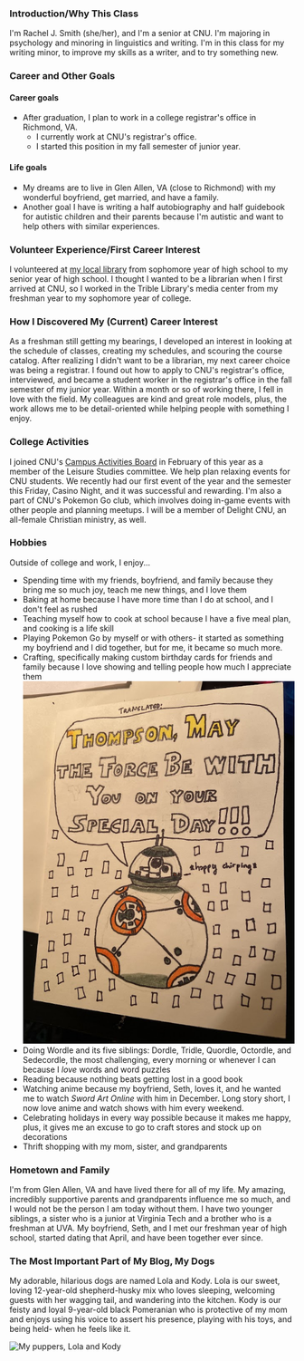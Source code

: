### Introduction/Why This Class  
I'm Rachel J. Smith (she/her), and I'm a senior at CNU. I'm majoring in psychology and minoring in linguistics and writing.   I'm in this class for my writing minor, to improve my skills as a writer, and to try something new.  

### Career and Other Goals
#### Career goals
* After graduation, I plan to work in a college registrar's office in Richmond, VA.  
  * I currently work at CNU's registrar's office.
  * I started this position in my fall semester of junior year.    
#### Life goals
* My dreams are to live in Glen Allen, VA (close to Richmond) with my wonderful boyfriend, get married, and have a family.    
* Another goal I have is writing a half autobiography and half guidebook for autistic children and their parents because I'm autistic and want to help others with similar experiences.

### Volunteer Experience/First Career Interest
I volunteered at [my local library](https://henricolibrary.org/twin-hickory) from sophomore year of high school to my senior year of high school. I thought I wanted to be a librarian when I first arrived at CNU, so I worked in the Trible Library's media center from my freshman year to my sophomore year of college.   

### How I Discovered My (Current) Career Interest  
As a freshman still getting my bearings, I developed an interest in looking at the schedule of classes, creating my schedules, and scouring the course catalog. After realizing I didn't want to be a librarian, my next career choice was being a registrar. I found out how to apply to CNU's registrar's office, interviewed, and became a student worker in the registrar's office in the fall semester of my junior year. Within a month or so of working there, I fell in love with the field. My colleagues are kind and great role models, plus, the work allows me to be detail-oriented while helping people with something I enjoy.  

### College Activities  
I joined CNU's [Campus Activities Board](https://www.instagram.com/cnucab/) in February of this year as a member of the Leisure Studies committee. We help plan relaxing events for CNU students. We recently had our first event of the year and the semester this Friday, Casino Night, and it was successful and rewarding. I'm also a part of CNU's Pokemon Go club, which involves doing in-game events with other people and planning meetups. I will be a member of Delight CNU, an all-female Christian ministry, as well.  

### Hobbies
Outside of college and work, I enjoy...  
* Spending time with my friends, boyfriend, and family because they bring me so much joy, teach me new things, and I love them
* Baking at home because I have more time than I do at school, and I don't feel as rushed
* Teaching myself how to cook at school because I have a five meal plan, and cooking is a life skill
* Playing Pokemon Go by myself or with others- it started as something my boyfriend and I did together, but for me, it became so much more. 
* Crafting, specifically making custom birthday cards for friends and family because I love showing and telling people how much I appreciate them
![My custom Star Wars card for my friend Thompson's birthday](https://github.com/RachelJess124/RachelJess124/blob/414b24d123da779b556031a6dd81bb251f11f725/images/card.jpg)
* Doing Wordle and its five siblings: Dordle, Tridle, Quordle, Octordle, and Sedecordle, the most challenging, every morning or whenever I can because I _love_ words and word puzzles
* Reading because nothing beats getting lost in a good book
* Watching anime because my boyfriend, Seth, loves it, and he wanted me to watch _Sword Art Online_ with him in December. Long story short, I now love anime and watch shows with him every weekend.
* Celebrating holidays in every way possible because it makes me happy, plus, it gives me an excuse to go to craft stores and stock up on decorations
* Thrift shopping with my mom, sister, and grandparents  

### Hometown and Family  
I'm from Glen Allen, VA and have lived there for all of my life. My amazing, incredibly supportive parents and grandparents influence me so much, and I would not be the person I am today without them. I have two younger siblings, a sister who is a junior at Virginia Tech and a brother who is a freshman at UVA. My boyfriend, Seth, and I met our freshman year of high school, started dating that April, and have been together ever since.   

### The Most Important Part of My Blog, My Dogs  
My adorable, hilarious dogs are named Lola and Kody. Lola is our sweet, loving 12-year-old shepherd-husky mix who loves sleeping, welcoming guests with her wagging tail, and wandering into the kitchen. Kody is our feisty and loyal 9-year-old black Pomeranian who is protective of my mom and enjoys using his voice to assert his presence, playing with his toys, and being held- when he feels like it.

![My puppers, Lola and Kody](https://user-images.githubusercontent.com/112146112/187336857-bbbb095b-ab01-4f98-989c-0958225dee01.jpg)

